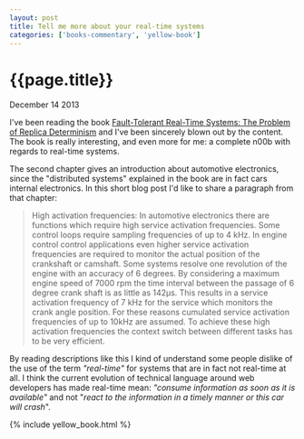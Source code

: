 ```yaml
---
layout: post
title: Tell me more about your real-time systems
categories: ['books-commentary', 'yellow-book']
---
```


# {{page.title}} #

<span class="meta">December 14 2013</span>

I've been reading the book [Fault-Tolerant Real-Time Systems: The Problem of Replica Determinism](http://www.amazon.com/Fault-Tolerant-Real-Time-Systems-Determinism-International/dp/1475770286/) and I've been sincerely blown out by the content. The book is really interesting, and even more for me: a complete n00b with regards to real-time systems. 

The second chapter gives an introduction about automotive electronics, since the "distributed systems" explained in the book are in fact cars internal electronics. In this short blog post I'd like to share a paragraph from that chapter:

>High activation frequencies: In automotive electronics there are functions which require high service activation frequencies. Some control loops require sampling frequencies of up to 4 kHz. In engine control control applications even higher service activation frequencies are required to monitor the actual position of the crankshaft or camshaft. Some systems resolve one revolution of the engine with an accuracy of 6 degrees. By considering a maximum engine speed of 7000 rpm the time interval between the passage of 6 degree crank  shaft is as little as 142µs. This results in a service activation frequency of 7 kHz for the service which monitors the crank angle position. For these reasons cumulated service activation frequencies of up to 10kHz are assumed. To achieve these high activation frequencies the context switch between different tasks has to be very efficient.

By reading descriptions like this I kind of understand some people dislike of the use of the term _"real-time"_ for systems that are in fact not real-time at all. I think the current evolution of technical language around web developers has made real-time mean: _"consume information as soon as it is available"_ and not "_react to the information in a timely manner or this car will crash_".

{% include yellow_book.html %}